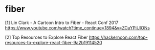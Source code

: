 # fiber
[1] Lin Clark - A Cartoon Intro to Fiber - React Conf 2017
https://www.youtube.com/watch?time_continue=1894&v=ZCuYPiUIONs <br/>

[2] Top Resources to Explore React Fiber
https://hackernoon.com/top-resources-to-explore-react-fiber-9a2b19114520 <br/>

